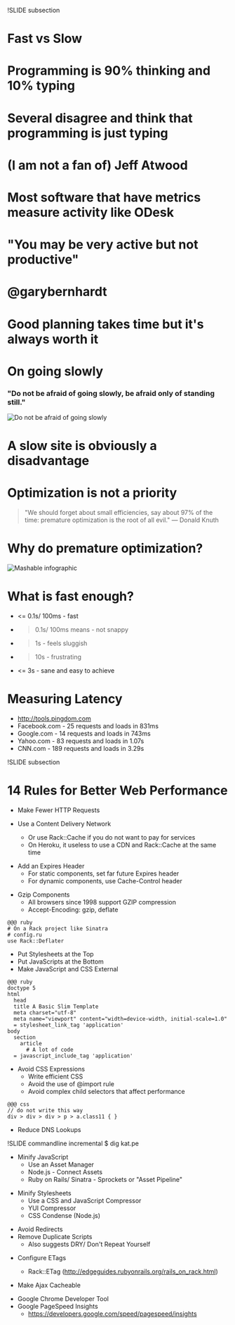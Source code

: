 !SLIDE subsection

# Fast vs Slow

<!SLIDE title-slide transition=scrollUp>
# Programming is 90% thinking and 10% typing

<!SLIDE title-slide transition=scrollUp>
# Several disagree and think that programming is just typing

<!SLIDE title-slide transition=scrollUp>
# (I am not a fan of) Jeff Atwood

<!SLIDE title-slide transition=scrollUp>
# Most software that have metrics measure activity like ODesk

<!SLIDE title-slide transition=scrollUp>
# "You may be very active but not productive"
# @garybernhardt

<!SLIDE title-slide transition=scrollUp>
# Good planning takes time but it's always worth it

<!SLIDE title-slide transition=scrollUp>
# On going slowly
### "Do not be afraid of going slowly, be afraid only of standing still."

<!SLIDE transition=scrollUp>
![Do not be afraid of going slowly](keep_moving.png)

<!SLIDE title-slide transition=scrollUp>
# A slow site is obviously a disadvantage

<!SLIDE title-slide transition=scrollUp>
# Optimization is not a priority

<!SLIDE title-slide transition=scrollUp>
> "We should forget about small efficiencies, say about 97% of the time: premature optimization is the root of all evil." — Donald Knuth

<!SLIDE title-slide transition=scrollUp>
# Why do premature optimization?

<!SLIDE transition=scrollUp>
![Mashable infographic](mashable-infographic-01.png)

<!SLIDE title-slide transition=scrollUp>
# What is fast enough?

<!SLIDE bullets incremental transition=fade>
* <= 0.1s/ 100ms - fast
* > 0.1s/ 100ms means - not snappy
* > 1s - feels sluggish
* > 10s - frustrating
* <= 3s - sane and easy to achieve

<!SLIDE title-slide transition=scrollUp>
# Measuring Latency

<!SLIDE bullets incremental transition=fade>
* http://tools.pingdom.com
* Facebook.com - 25 requests and loads in 831ms
* Google.com - 14 requests and loads in 743ms
* Yahoo.com - 83 requests and loads in 1.07s
* CNN.com - 189 requests and loads in 3.29s


!SLIDE subsection

# 14 Rules for Better Web Performance

<!SLIDE bullets incremental transition=fade>

* Make Fewer HTTP Requests

* Use a Content Delivery Network
  * Or use Rack::Cache if you do not want to pay for services
  * On Heroku, it useless to use a CDN and Rack::Cache at the same time

<!SLIDE bullets incremental transition=fade>
* Add an Expires Header
  * For static components, set far future Expires header
  * For dynamic components, use Cache-Control header

<!SLIDE bullets incremental transition=fade>
* Gzip Components
  * All browsers since 1998 support GZIP compression
  * Accept-Encoding: gzip, deflate

<!SLIDE bullets transition=scrollUp>
	@@@ ruby
	# On a Rack project like Sinatra
	# config.ru
	use Rack::Deflater

<!SLIDE bullets incremental transition=fade>
* Put Stylesheets at the Top
* Put JavaScripts at the Bottom
* Make JavaScript and CSS External

<!SLIDE transition=scrollUp>
	@@@ ruby
	doctype 5
	html
	  head
      title A Basic Slim Template
      meta charset="utf-8"
      meta name="viewport" content="width=device-width, initial-scale=1.0"
      = stylesheet_link_tag 'application'
    body
      section
        article
          # A lot of code
      = javascript_include_tag 'application'

<!SLIDE bullets incremental transition=fade>
* Avoid CSS Expressions
  * Write efficient CSS
  * Avoid the use of @import rule
  * Avoid complex child selectors that affect performance

<!SLIDE transition=scrollUp>
	@@@ css
	// do not write this way
	div > div > div > p > a.class11 { }


<!SLIDE bullets incremental transition=fade>
* Reduce DNS Lookups

!SLIDE commandline incremental
	$ dig kat.pe

<!SLIDE bullets incremental transition=fade>
* Minify JavaScript
  * Use an Asset Manager
  * Node.js - Connect Assets
  * Ruby on Rails/ Sinatra - Sprockets or "Asset Pipeline"

<!SLIDE bullets incremental transition=fade>
* Minify Stylesheets
  * Use a CSS and JavaScript Compressor
  * YUI Compressor
  * CSS Condense (Node.js)

<!SLIDE bullets incremental transition=fade>
* Avoid Redirects
* Remove Duplicate Scripts
  * Also suggests DRY/ Don't Repeat Yourself

<!SLIDE bullets incremental transition=fade>
* Configure ETags
  * Rack::ETag (http://edgeguides.rubyonrails.org/rails_on_rack.html)

* Make Ajax Cacheable


<!SLIDE bullets incremental transition=fade>
* Google Chrome Developer Tool
* Google PageSpeed Insights
  * https://developers.google.com/speed/pagespeed/insights
